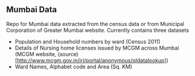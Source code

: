 ## Mumbai Data


Repo for Mumbai data extracted from the census data or from Municipal Corporation of Greater Mumbai website. Currently contains three datasets

- Population and Household numbers by ward (Census 2011)
- Details of Nursing home licenses issued by MCGM across Mumbai (MCGM website, (source)[http://www.mcgm.gov.in/irj/portal/anonymous/qldatalookup])
- Ward Names, Alphabet code and Area (Sq. KM)




